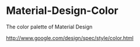 Material-Design-Color
=====================

The color palette of Material Design

http://www.google.com/design/spec/style/color.html

